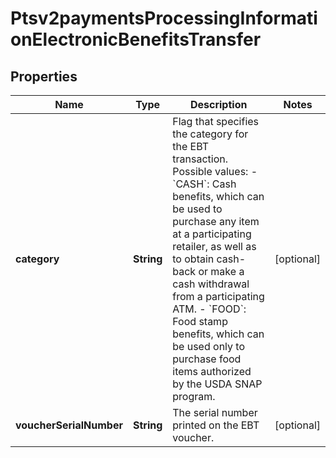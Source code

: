 
# Ptsv2paymentsProcessingInformationElectronicBenefitsTransfer

## Properties
Name | Type | Description | Notes
------------ | ------------- | ------------- | -------------
**category** | **String** | Flag that specifies the category for the EBT transaction.  Possible values: - &#x60;CASH&#x60;: Cash benefits, which can be used to purchase any item at a participating retailer, as well as to obtain cash-back or make a cash withdrawal from a participating ATM. - &#x60;FOOD&#x60;: Food stamp benefits, which can be used only to purchase food items authorized by the USDA SNAP program.  |  [optional]
**voucherSerialNumber** | **String** | The serial number printed on the EBT voucher.  |  [optional]




